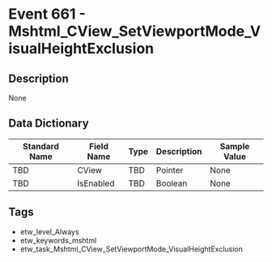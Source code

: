 # Event 661 - Mshtml_CView_SetViewportMode_VisualHeightExclusion

## Description
None

## Data Dictionary
|Standard Name|Field Name|Type|Description|Sample Value|
|---|---|---|---|---|
|TBD|CView|TBD|Pointer|None|None|
|TBD|IsEnabled|TBD|Boolean|None|None|

## Tags
* etw_level_Always
* etw_keywords_mshtml
* etw_task_Mshtml_CView_SetViewportMode_VisualHeightExclusion